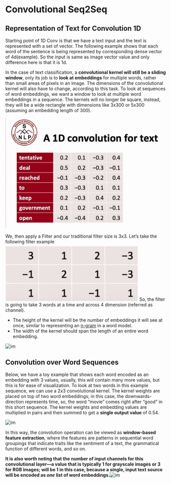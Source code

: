 # Convolutional Seq2Seq



## Representation of Text for Convolution 1D

Starting point of 1D Conv is that we have a text input and the text is represented with a set of vector. The following example shows that each word of the sentence is being represented by corresponding dense vector of 4d(example). So the input is same as image vector value and only difference here is that it is 1d.

In the case of text classification, a **convolutional kernel will still  be a sliding window**, only its job is to **look at embeddings** for multiple  words, rather than small areas of pixels in an image. The dimensions of  the convolutional kernel will also have to change, according to this  task. To look at sequences of word embeddings, we want a window to look  at multiple word embeddings in a sequence. The kernels will no longer be  square, instead, they will be a wide rectangle with dimensions like  3x300 or 5x300 (assuming an embedding length of 300).

![image](https://github.com/amitkml/END-NLP-Projects/blob/main/Convolutional%20Seq2Seq/src/Conv1d_Text.JPG?raw=true)

We, then apply a Filter and our traditional filter size is 3x3. Let’s take the following filter example ![im](https://github.com/amitkml/END-NLP-Projects/blob/main/Convolutional%20Seq2Seq/src/filter.JPG?raw=true)
So, the filter is going to take 3 words at a time and across 4 dimension (referred as channel).

- The height of the kernel will be the number of embeddings it will see at once, similar to representing an [n-gram](https://en.wikipedia.org/wiki/N-gram) in a word model.
- The width of the kernel should span the length of an entire word embedding.

![im](https://cezannec.github.io/assets/cnn_text/conv_dimensions.png)

## Convolution over Word Sequences

Below, we have a toy example that shows each word encoded as an embedding with 3 values, usually, this will contain many more values, but this is for ease of visualization. To look at two words in this example sequence, we can use a 2x3 convolutional kernel. The kernel weights are placed on top of two word 
embeddings; in this case, the downwards-direction represents time, so, the word “movie” comes right after “good” in this short sequence. The kernel weights and embedding values are multiplied in pairs and then 
summed to get a **single output value** of 0.54.

![im](https://cezannec.github.io/assets/cnn_text/conv_kernel_operation.gif)

In this way, the convolution operation can be viewed as **window-based feature extraction**,
where the features are patterns in sequential word groupings that indicate traits like the sentiment of a text, the grammatical function of different words, and so on.

**It is also worth noting that the number of input channels for this convolutional layer—a value that is typically 1 for grayscale images or 3 for RGB images; will be 1 in this case, because a single, input text** **source will be encoded as *one* list of word embeddings.**![im]()












